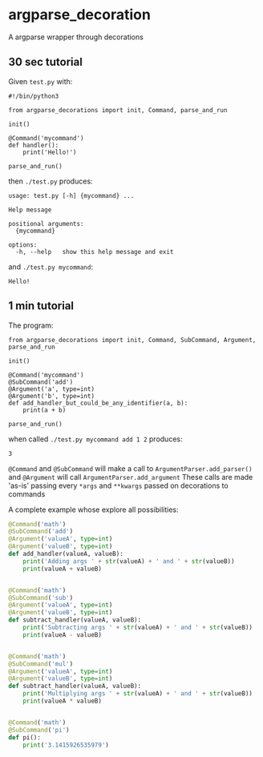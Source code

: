 # argparse\_decoration

A argparse wrapper through decorations

## 30 sec tutorial

Given `test.py` with:

```
#!/bin/python3

from argparse_decorations import init, Command, parse_and_run

init()

@Command('mycommand')
def handler():
    print('Hello!')

parse_and_run()

```

then `./test.py` produces:

```
usage: test.py [-h] {mycommand} ...

Help message

positional arguments:
  {mycommand}

options:
  -h, --help   show this help message and exit
```


and `./test.py mycommand`:

```
Hello!
```


## 1 min tutorial

The program:

```
from argparse_decorations import init, Command, SubCommand, Argument, parse_and_run

init()

@Command('mycommand')
@SubCommand('add')
@Argument('a', type=int)
@Argument('b', type=int)
def add_handler_but_could_be_any_identifier(a, b):
    print(a + b)

parse_and_run()
```

when called `./test.py mycommand add 1 2` produces:

`3`


`@Command` and `@SubCommand` will make a call to `ArgumentParser.add_parser()` and `@Argument` will call `ArgumentParser.add_argument`
These calls are made 'as-is' passing every `*args` and `**kwargs` passed on decorations to commands


A complete example whose explore all possibilities:

```python
@Command('math')
@SubCommand('add')
@Argument('valueA', type=int)
@Argument('valueB', type=int)
def add_handler(valueA, valueB):
    print('Adding args ' + str(valueA) + ' and ' + str(valueB))
    print(valueA + valueB)


@Command('math')
@SubCommand('sub')
@Argument('valueA', type=int)
@Argument('valueB', type=int)
def subtract_handler(valueA, valueB):
    print('Subtracting args ' + str(valueA) + ' and ' + str(valueB))
    print(valueA - valueB)


@Command('math')
@SubCommand('mul')
@Argument('valueA', type=int)
@Argument('valueB', type=int)
def subtract_handler(valueA, valueB):
    print('Multiplying args ' + str(valueA) + ' and ' + str(valueB))
    print(valueA * valueB)


@Command('math')
@SubCommand('pi')
def pi():
    print('3.1415926535979')
```


